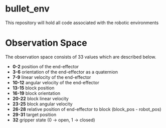# bullet_env
This repository will hold all code associated with the robotic environments

# Observation Space
The observation space consists of 33 values which are described below.

* **0-2** position of the end-effector
* **3-6** orientation of the end-effector as a quaternion
* **7-9** linear velocity of the end-effector
* **10-12** angular velocity of the end-effector
* **13-15** block position
* **16-19** block orientation
* **20-22** block linear velocity
* **23-25** block angular velocity
* **26-28** relative position of end-effector to block (block_pos - robot_pos)
* **29-31** target position
* **32** gripper state (0 -> open, 1 -> closed)
